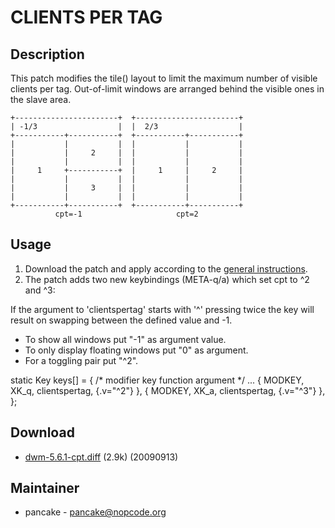 # CLIENTS PER TAG

## Description

This patch modifies the tile() layout to limit the maximum number of visible
clients per tag. Out-of-limit windows are arranged behind the visible ones
in the slave area.


    +-----------------------+  +-----------------------+
    | -1/3                  |  |  2/3                  |
    +-----------+-----------+  +-----------+-----------+
    |           |           |  |           |           |
    |           |     2     |  |           |           |
    |           |           |  |           |           |
    |     1     +-----------+  |     1     |     2     |
    |           |           |  |           |           |
    |           |     3     |  |           |           |
    |           |           |  |           |           |
    +-----------+-----------+  +-----------+-----------+
              cpt=-1                     cpt=2

## Usage

 1. Download the patch and apply according to the [general instructions](.).
 2. The patch adds two new keybindings (META-q/a) which set cpt to ^2 and ^3:

If the argument to 'clientspertag' starts with '^' pressing twice the key
will result on swapping between the defined value and -1.

  * To show all windows put "-1" as argument value.
  * To only display floating windows put "0" as argument.
  * For a toggling pair put "^2".

  static Key keys[] = {
        /* modifier      key        function        argument */
        ...
        { MODKEY,        XK_q,      clientspertag,  {.v="^2"} },
        { MODKEY,        XK_a,      clientspertag,  {.v="^3"} },
  };

## Download

 * [dwm-5.6.1-cpt.diff](dwm-5.6.1-cpt.diff) (2.9k) (20090913)

## Maintainer

 * pancake - <pancake@nopcode.org>
